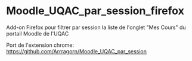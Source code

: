 # Moodle_UQAC_par_session_firefox
Add-on Firefox pour filtrer par session la liste de l'onglet "Mes Cours" du portail Moodle de l'UQAC

Port de l'extension chrome: https://github.com/Arrragorn/Moodle_UQAC_par_session

